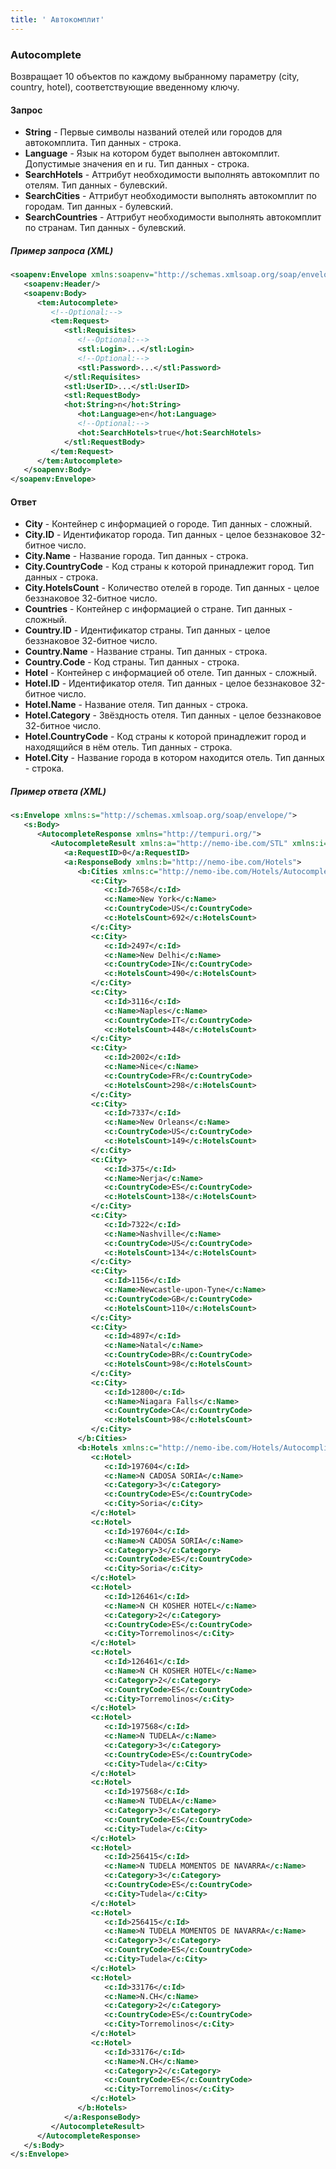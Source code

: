 ```yaml
---
title: ' Автокомплит'
---
```


### Autocomplete

Возвращает 10 объектов по каждому выбранному параметру (city, country, hotel), соответствующие введенному ключу.

#### Запрос

-   **String** - Первые символы названий отелей или городов для автокомплита. Тип данных - строка.
-   **Language** - Язык на котором будет выполнен автокомплит. Допустимые значения en и ru. Тип данных - строка.
-   **SearchHotels** - Аттрибут необходимости выполнять автокомплит по отелям. Тип данных - булевский.
-   **SearchCities** - Аттрибут необходимости выполнять автокомплит по городам. Тип данных - булевский.
-   **SearchCountries** - Аттрибут необходимости выполнять автокомплит по странам. Тип данных - булевский.

##### Пример запроса (XML)
```xml
<soapenv:Envelope xmlns:soapenv="http://schemas.xmlsoap.org/soap/envelope/" xmlns:tem="http://tempuri.org/" xmlns:stl="http://nemo-ibe.com/STL" xmlns:hot="http://nemo-ibe.com/Hotels">
   <soapenv:Header/>
   <soapenv:Body>
      <tem:Autocomplete>
         <!--Optional:-->
         <tem:Request>
            <stl:Requisites>
               <!--Optional:-->
               <stl:Login>...</stl:Login>
               <!--Optional:-->
               <stl:Password>...</stl:Password>             
            </stl:Requisites>
            <stl:UserID>...</stl:UserID>          
            <stl:RequestBody>
            <hot:String>n</hot:String>
               <hot:Language>en</hot:Language>
               <!--Optional:-->
               <hot:SearchHotels>true</hot:SearchHotels>
            </stl:RequestBody>
         </tem:Request>
      </tem:Autocomplete>
   </soapenv:Body>
</soapenv:Envelope>
```

#### Ответ

-   **City** - Контейнер с информацией о городе. Тип данных - сложный.
-   **City.ID** - Идентификатор города. Тип данных - целое беззнаковое 32-битное число.
-   **Сity.Name** - Название города. Тип данных - строка.
-   **Сity.СountryCode** - Код страны к которой принадлежит город. Тип данных - строка.
-   **Сity.HotelsCount** - Количество отелей в городе. Тип данных - целое беззнаковое 32-битное число.
-   **Countries** - Контейнер с информацией о стране. Тип данных - сложный.
-   **Country.ID** - Идентификатор страны. Тип данных - целое беззнаковое 32-битное число.
-   **Country.Name** - Название страны. Тип данных - строка.
-   **Сountry.Code** - Код страны. Тип данных - строка.
-   **Hotel** - Контейнер с информацией об отеле. Тип данных - сложный.
-   **Hotel.ID** - Идентификатор отеля. Тип данных - целое беззнаковое 32-битное число.
-   **Hotel.Name** - Название отеля. Тип данных - строка.
-   **Hotel.Category** - Звёздность отеля. Тип данных - целое беззнаковое 32-битное число.
-   **Hotel.CountryCode** - Код страны к которой принадлежит город и находящийся в нём отель. Тип данных - строка.
-   **Hotel.Сity** - Название города в котором находится отель. Тип данных - строка.

##### Пример ответа (XML)
```xml
<s:Envelope xmlns:s="http://schemas.xmlsoap.org/soap/envelope/">
   <s:Body>
      <AutocompleteResponse xmlns="http://tempuri.org/">
         <AutocompleteResult xmlns:a="http://nemo-ibe.com/STL" xmlns:i="http://www.w3.org/2001/XMLSchema-instance">
            <a:RequestID>0</a:RequestID>
            <a:ResponseBody xmlns:b="http://nemo-ibe.com/Hotels">
               <b:Cities xmlns:c="http://nemo-ibe.com/Hotels/Autocomplete">
                  <c:City>
                     <c:Id>7658</c:Id>
                     <c:Name>New York</c:Name>
                     <c:CountryCode>US</c:CountryCode>
                     <c:HotelsCount>692</c:HotelsCount>
                  </c:City>
                  <c:City>
                     <c:Id>2497</c:Id>
                     <c:Name>New Delhi</c:Name>
                     <c:CountryCode>IN</c:CountryCode>
                     <c:HotelsCount>490</c:HotelsCount>
                  </c:City>
                  <c:City>
                     <c:Id>3116</c:Id>
                     <c:Name>Naples</c:Name>
                     <c:CountryCode>IT</c:CountryCode>
                     <c:HotelsCount>448</c:HotelsCount>
                  </c:City>
                  <c:City>
                     <c:Id>2002</c:Id>
                     <c:Name>Nice</c:Name>
                     <c:CountryCode>FR</c:CountryCode>
                     <c:HotelsCount>298</c:HotelsCount>
                  </c:City>
                  <c:City>
                     <c:Id>7337</c:Id>
                     <c:Name>New Orleans</c:Name>
                     <c:CountryCode>US</c:CountryCode>
                     <c:HotelsCount>149</c:HotelsCount>
                  </c:City>
                  <c:City>
                     <c:Id>375</c:Id>
                     <c:Name>Nerja</c:Name>
                     <c:CountryCode>ES</c:CountryCode>
                     <c:HotelsCount>138</c:HotelsCount>
                  </c:City>
                  <c:City>
                     <c:Id>7322</c:Id>
                     <c:Name>Nashville</c:Name>
                     <c:CountryCode>US</c:CountryCode>
                     <c:HotelsCount>134</c:HotelsCount>
                  </c:City>
                  <c:City>
                     <c:Id>1156</c:Id>
                     <c:Name>Newcastle-upon-Tyne</c:Name>
                     <c:CountryCode>GB</c:CountryCode>
                     <c:HotelsCount>110</c:HotelsCount>
                  </c:City>
                  <c:City>
                     <c:Id>4897</c:Id>
                     <c:Name>Natal</c:Name>
                     <c:CountryCode>BR</c:CountryCode>
                     <c:HotelsCount>98</c:HotelsCount>
                  </c:City>
                  <c:City>
                     <c:Id>12800</c:Id>
                     <c:Name>Niagara Falls</c:Name>
                     <c:CountryCode>CA</c:CountryCode>
                     <c:HotelsCount>98</c:HotelsCount>
                  </c:City>
               </b:Cities>
               <b:Hotels xmlns:c="http://nemo-ibe.com/Hotels/Autocomplite">
                  <c:Hotel>
                     <c:Id>197604</c:Id>
                     <c:Name>N CADOSA SORIA</c:Name>
                     <c:Category>3</c:Category>
                     <c:CountryCode>ES</c:CountryCode>
                     <c:City>Soria</c:City>
                  </c:Hotel>
                  <c:Hotel>
                     <c:Id>197604</c:Id>
                     <c:Name>N CADOSA SORIA</c:Name>
                     <c:Category>3</c:Category>
                     <c:CountryCode>ES</c:CountryCode>
                     <c:City>Soria</c:City>
                  </c:Hotel>
                  <c:Hotel>
                     <c:Id>126461</c:Id>
                     <c:Name>N CH KOSHER HOTEL</c:Name>
                     <c:Category>2</c:Category>
                     <c:CountryCode>ES</c:CountryCode>
                     <c:City>Torremolinos</c:City>
                  </c:Hotel>
                  <c:Hotel>
                     <c:Id>126461</c:Id>
                     <c:Name>N CH KOSHER HOTEL</c:Name>
                     <c:Category>2</c:Category>
                     <c:CountryCode>ES</c:CountryCode>
                     <c:City>Torremolinos</c:City>
                  </c:Hotel>
                  <c:Hotel>
                     <c:Id>197568</c:Id>
                     <c:Name>N TUDELA</c:Name>
                     <c:Category>3</c:Category>
                     <c:CountryCode>ES</c:CountryCode>
                     <c:City>Tudela</c:City>
                  </c:Hotel>
                  <c:Hotel>
                     <c:Id>197568</c:Id>
                     <c:Name>N TUDELA</c:Name>
                     <c:Category>3</c:Category>
                     <c:CountryCode>ES</c:CountryCode>
                     <c:City>Tudela</c:City>
                  </c:Hotel>
                  <c:Hotel>
                     <c:Id>256415</c:Id>
                     <c:Name>N TUDELA MOMENTOS DE NAVARRA</c:Name>
                     <c:Category>3</c:Category>
                     <c:CountryCode>ES</c:CountryCode>
                     <c:City>Tudela</c:City>
                  </c:Hotel>
                  <c:Hotel>
                     <c:Id>256415</c:Id>
                     <c:Name>N TUDELA MOMENTOS DE NAVARRA</c:Name>
                     <c:Category>3</c:Category>
                     <c:CountryCode>ES</c:CountryCode>
                     <c:City>Tudela</c:City>
                  </c:Hotel>
                  <c:Hotel>
                     <c:Id>33176</c:Id>
                     <c:Name>N.CH</c:Name>
                     <c:Category>2</c:Category>
                     <c:CountryCode>ES</c:CountryCode>
                     <c:City>Torremolinos</c:City>
                  </c:Hotel>
                  <c:Hotel>
                     <c:Id>33176</c:Id>
                     <c:Name>N.CH</c:Name>
                     <c:Category>2</c:Category>
                     <c:CountryCode>ES</c:CountryCode>
                     <c:City>Torremolinos</c:City>
                  </c:Hotel>
               </b:Hotels>
            </a:ResponseBody>
         </AutocompleteResult>
      </AutocompleteResponse>
   </s:Body>
</s:Envelope>
```